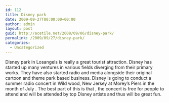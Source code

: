 ```yaml
---
id: 112
title: Disney park
date: 2009-09-27T00:00:00+00:00
author: admin
layout: post
guid: http://acetile.net/2008/09/06/disney-park/
permalink: /2009/09/27/disney-park/
categories:
  - Uncategorized
---
```

Disney park in Losangels is really a great tourist attraction. Disney has started up many ventures in various fields diverging from their primary works. They have also started radio and media alongside their original cartoon and theme park based business. Disney is going to conduct a summer radio concert in Wild wood, New Jersey at Morey’s Piers in the month of July . The best part of this is that , the concert is free for people to attend and will be attended by top Disney artists and thus will be great fun.